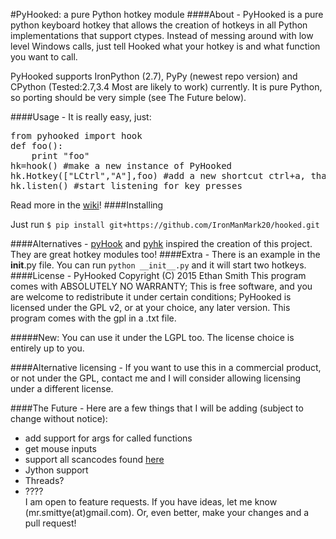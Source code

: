 #PyHooked: a pure Python hotkey module
####About - 
PyHooked is a pure python keyboard hotkey that allows the creation of hotkeys in all Python implementations that support ctypes. Instead of messing around with low level Windows calls, just tell Hooked what your hotkey is and what function you want to call.

PyHooked supports IronPython (2.7), PyPy (newest repo version) and CPython (Tested:2.7,3.4 Most are likely to work) currently. It is pure Python, so porting should be very simple (see The Future below).

####Usage - 
It is really easy, just:
<pre>
from pyhooked import hook
def foo():
    print "foo"
hk=hook() #make a new instance of PyHooked
hk.Hotkey(["LCtrl","A"],foo) #add a new shortcut ctrl+a, that calls foo() when pressed
hk.listen() #start listening for key presses
</pre>
Read more in the [wiki](https://github.com/IronManMark20/PyHooked/wiki)!
####Installing

Just run `$ pip install git+https://github.com/IronManMark20/hooked.git`


####Alternatives -
[pyHook](http://sourceforge.net/projects/pyhook/) and [pyhk](https://github.com/schurpf/pyhk) inspired the creation of this project. They are great hotkey modules too!
####Extra - 
There is an example in the __init__.py file. You can run `python __init__.py` and it will start two hotkeys.
####License - 
PyHooked  Copyright (C) 2015  Ethan Smith
This program comes with ABSOLUTELY NO WARRANTY;
This is free software, and you are welcome to redistribute it
under certain conditions;
PyHooked is licensed under the GPL v2, or at your choice, any later version. This program comes with the gpl in a .txt file.

#####New: You can use it under the LGPL too. The license choice is entirely up to you.

####Alternative licensing - 
If you want to use this in a commercial product, or not under the GPL, contact me and I will consider allowing licensing under a different license.

####The Future - 
Here are a few things that I will be adding (subject to change without notice):
* add support for args for called functions
* get mouse inputs
* support all scancodes found [here](https://msdn.microsoft.com/en-us/library/aa299374%28v=vs.60%29.aspx)
* Jython support
* Threads?
* ????<br>
I am open to feature requests. If you have ideas, let me know (mr.smittye(at)gmail.com). Or, even better, make your changes and a pull request!
